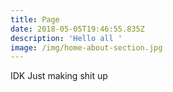 ```yaml
---
title: Page
date: 2018-05-05T19:46:55.835Z
description: 'Hello all '
image: /img/home-about-section.jpg
---
```

IDK Just making shit up
